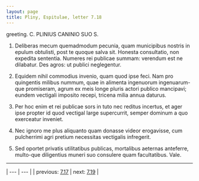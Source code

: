 ```yaml
---
layout: page
title: Pliny, Espitulae, letter 7.18
---
```


greeting. C. PLINIUS CANINIO SUO S.



1. Deliberas mecum quemadmodum pecunia, quam municipibus nostris in epulum obtulisti, post te quoque salva sit. Honesta consultatio, non expedita sententia. Numeres rei publicae summam: verendum est ne dilabatur. Des agros: ut publici neglegentur.



2. Equidem nihil commodius invenio, quam quod ipse feci. Nam pro quingentis milibus nummum, quae in alimenta ingenuorum ingenuarum-que promiseram, agrum ex meis longe pluris actori publico mancipavi; eundem vectigali imposito recepi, tricena milia annua daturus.



3. Per hoc enim et rei publicae sors in tuto nec reditus incertus, et ager ipse propter id quod vectigal large supercurrit, semper dominum a quo exerceatur inveniet.



4. Nec ignoro me plus aliquanto quam donasse videor erogavisse, cum pulcherrimi agri pretium necessitas vectigalis infregerit.



5. Sed oportet privatis utilitatibus publicas, mortalibus aeternas anteferre, multo-que diligentius muneri suo consulere quam facultatibus. Vale.



---

| --- | --- |
| previous: [7.17](../7.17/) | next: [7.19](../7.19/) |